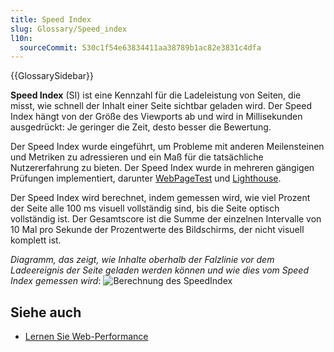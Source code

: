 ```yaml
---
title: Speed Index
slug: Glossary/Speed_index
l10n:
  sourceCommit: 530c1f54e63834411aa38789b1ac82e3831c4dfa
---
```


{{GlossarySidebar}}

**Speed Index** (SI) ist eine Kennzahl für die Ladeleistung von Seiten, die misst, wie schnell der Inhalt einer Seite sichtbar geladen wird. Der Speed Index hängt von der Größe des Viewports ab und wird in Millisekunden ausgedrückt: Je geringer die Zeit, desto besser die Bewertung.

Der Speed Index wurde eingeführt, um Probleme mit anderen Meilensteinen und Metriken zu adressieren und ein Maß für die tatsächliche Nutzererfahrung zu bieten. Der Speed Index wurde in mehreren gängigen Prüfungen implementiert, darunter [WebPageTest](https://github.com/catchpoint/WebPageTest.docs/blob/main/src/metrics/SpeedIndex.md) und [Lighthouse](https://github.com/paulirish/speedline).

Der Speed Index wird berechnet, indem gemessen wird, wie viel Prozent der Seite alle 100 ms visuell vollständig sind, bis die Seite optisch vollständig ist. Der Gesamtscore ist die Summe der einzelnen Intervalle von 10 Mal pro Sekunde der Prozentwerte des Bildschirms, der nicht visuell komplett ist.

_Diagramm, das zeigt, wie Inhalte oberhalb der Falzlinie vor dem Ladeereignis der Seite geladen werden können und wie dies vom Speed Index gemessen wird_:
![Berechnung des SpeedIndex](speedindex.png)

## Siehe auch

- [Lernen Sie Web-Performance](/de/docs/Learn/Performance)
